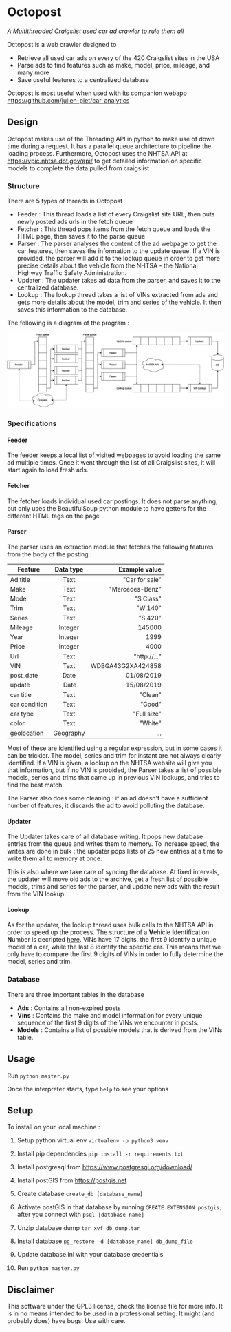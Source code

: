 # Octopost
*A Multithreaded Craigslist used car ad crawler to rule them all*

Octopost is a web crawler designed to
  * Retrieve all used car ads on every of the 420 Craigslist sites in the USA
  * Parse ads to find features such as make, model, price, mileage, and many more
  * Save useful features to a centralized database
  
Octopost is most useful when used with its companion webapp https://github.com/julien-piet/car_analytics
 
## Design

Octopost makes use of the Threading API in python to make use of down time during a request.
It has a parallel queue architecture to pipeline the loading process. Furthermore, Octopost uses the NHTSA API at https://vpic.nhtsa.dot.gov/api/ to get detailed information on specific models to complete the data pulled from craigslist

### Structure 

There are 5 types of threads in Octopost

* Feeder : This thread loads a list of every Craigslist site URL, then puts newly posted ads urls in the fetch queue
* Fetcher : This thread pops items from the fetch queue and loads the HTML page, then saves it to the parse queue
* Parser : The parser analyses the content of the ad webpage to get the car features, then saves the information to the update queue. If a VIN is provided, the parser will add it to the lookup queue in order to get more precise details about the vehicle from the NHTSA - the National Highway Traffic Safety Administration.
* Updater : The updater takes ad data from the parser, and saves it to the centralized database.
* Lookup : The lookup thread takes a list of VINs extracted from ads and gets more details about the model, trim and series of the vehicle. It then saves this information to the database. 

The following is a diagram of the program :

![Code diagram](code_diagram.png)

### Specifications 

#### Feeder

The feeder keeps a local list of visited webpages to avoid loading the same ad multiple times. Once it went through the list of all Craigslist sites, it will start again to load fresh ads.


#### Fetcher

The fetcher loads individual used car postings. It does not parse anything, but only uses the BeautifulSoup python module to have getters for the different HTML tags on the page


#### Parser

The parser uses an extraction module that fetches the following features from the body of the posting : 

| Feature       | Data type     | Example value  |
| ------------- |:-------------:| --------------:|
| Ad title      | Text          | "Car for sale" |
| Make          | Text          |"Mercedes-Benz" |
| Model         | Text          |    "S Class"   |
| Trim          | Text          |    "W 140"     |
| Series        | Text          |    "S 420"     |
| Mileage       | Integer       |     145000     |
| Year          | Integer       |      1999      |
| Price         | Integer       |      4000      |
| Url           | Text          | "http://..."   |
| VIN           | Text          | WDBGA43G2XA424858|
| post_date     | Date          |  01/08/2019    |
| update        | Date          |  15/08/2019    |
| car title     | Text          |  "Clean"       |
| car condition | Text          | "Good"         |
| car type      | Text          |  "Full size"   |
| color         | Text          | "White"        |
| geolocation   | Geography     | ...            |

Most of these are identified using a regular expression, but in some cases it can be trickier. 
The model, series and trim for instant are not always clearly identified. If a VIN is given, a lookup on the NHTSA website will give you that information, but if no VIN is probided, the Parser takes a list of possible models, series and trims that came up in previous VIN lookups, and tries to find the best match.

The Parser also does some cleaning : if an ad doesn't have a sufficient number of features, it discards the ad to avoid polluting the database.

#### Updater

The Updater takes care of all database writing. It pops new database entries from the queue and writes them to memory. To increase speed, the writes are done in bulk : the updater pops lists of 25 new entries at a time to write them all to memory at once.

This is also where we take care of syncing the database. At fixed intervals, the updater will move old ads to the archive, get a fresh list of possible models, trims and series for the parser, and update new ads with the result from the VIN lookup.

#### Lookup

As for the updater, the lookup thread uses bulk calls to the NHTSA API in order to speed up the process. The structure of a **V**ehicle **I**dentification **N**umber is decripted [here](https://en.wikipedia.org/wiki/Vehicle_identification_number). VINs have 17 digits, the first 9 identify a unique model of a car, while the last 8 identify the specific car. This means that we only have to compare the first 9 digits of VINs in order to fully determine the model, series and trim. 

### Database

There are three important tables in the database
* **Ads** : Contains all non-expired posts
* **Vins** : Contains the make and model information for every unique sequence of the first 9 digits of the VINs we encounter in posts.
* **Models** : Contains a list of possible models that is derived from the VINs table.

## Usage

Run `python master.py`

Once the interpreter starts, type `help` to see your options


## Setup

To install on your local machine :

1. Setup python virtual env
`virtualenv -p python3 venv`

2. Install pip dependencies 
`pip install -r requirements.txt`

3. Install postgresql from https://www.postgresql.org/download/

4. Install postGIS from https://postgis.net

5. Create database 
`create_db [database_name]`

6. Activate postGIS in that database by running `CREATE EXTENSION postgis;` after you connect with `psql [database_name]`

7. Unzip database dump
`tar xvf db_dump.tar`

8. Install database
`pg_restore -d [database_name] db_dump_file`

9. Update database.ini with your database credentials

10. Run 
`python master.py`


## Disclaimer

This software under the GPL3 license, check the license file for more info. It is in no means intended to be used in a professional setting. It might (and probably does) have bugs. Use with care. 
